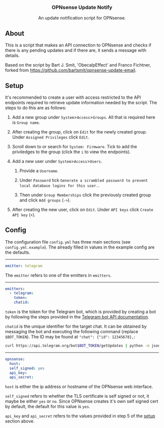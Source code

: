 <div align="center">
<p align="center">
  <p align="center">
    <h3 align="center">OPNsense Update Notify</h3>
    <p align="center">
      An update notification script for OPNsense.
    </p>
  </p>
</p>
</div>

## About

This is a script that makes an API connection to OPNsense and checks if there is any pending updates and if there are, it sends a message with details.

Based on the script by Bart J. Smit, 'ObecalpEffect' and Franco Fichtner, forked from https://github.com/bartsmit/opnsense-update-email.

## Setup

It's recommended to create a user with access restricted to the API endpoints required to retrieve update information needed by the script. The steps to do this are as follows:

1. Add a new group under `System`>`Access`>`Groups`. All that is required here is `Group name`.

2. After creating the group, click on `Edit` for the newly created group. Under `Assigned Privileges` click `Edit`.

3. Scroll down to or search for `System: Firmware`. Tick to add the priviledges to the group (click the `i` to view the endpoints).

4. Add a new user under `System`>`Access`>`Users`. 

    1. Provide a `Username`. 

    2. Under `Password` tick `Generate a scrambled password to prevent local database logins for this user.`. 

    3. Then under `Group Memberships` click the previously created group and click `Add groups` (`->`).

5. After creating the new user, click on `Edit`. Under `API keys` click `Create API key` (`+`).

## Config

The configuration file `config.yml` has three main sections (see `config.yml.example`). The already filled in values in the example config are the defaults.

---

```yaml
emitter: telegram
```

The `emitter` refers to one of the emitters in `emitters`. 

---

```yaml
emitters:
  - telegram:
    token:
    chatid:
```

`token` is the token for the Telegram bot, which is provided by creating a bot by following the steps provided in the [Telegram bot API documentation](https://core.telegram.org/bots#3-how-do-i-create-a-bot).

`chatid` is the unique identifier for the target chat. It can be obtained by messaging the bot and executing the following command (replace `$BOT_TOKEN`). The ID may be found at `"chat": {"id": 12345678},`:

```sh
curl https://api.telegram.org/bot$BOT_TOKEN/getUpdates | python -m json.tool
```

---

```yaml
opnsense:
  host:
  self_signed: yes
  api_key:
  api_secret:
```

`host` is either the ip address or hostname of the OPNsense web interface.

`self_signed` refers to whether the TLS certificate is self signed or not, it maybe be either `yes` or `no`. Since OPNsense creates it's own self signed cert by default, the default for this value is `yes`.

`api_key` and `api_secret` refers to the values provided in step 5 of the [setup](#setup) section above.
